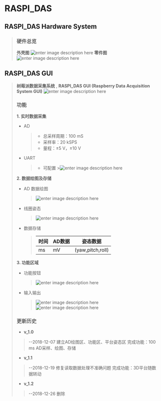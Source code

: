 # RASPI_DAS

## RASPI_DAS Hardware System
>
>### 硬件总览
>**外壳图**
>![enter image description here](https://lh3.googleusercontent.com/dXN6l-oOztzY1PDiuZqnhYSdcverij9Ny3apWwql36OjAYsacms6Q0hpf2VHhFhNA4cGhUn3vhs)
>**零件图**
>![enter image description here](https://lh3.googleusercontent.com/OKOIQzmPpU0fsEjPEkVWaoa1Gp-BtIrxo4ZtUvD3EZsV-aQAL8sUpHv53fDJj1022KhlFb6fsMo)
>
## RASPI_DAS GUI
>**树莓派数据采集系统** , **RASPI_DAS GUI (Raspberry Data Acquisition System GUI)**
>![enter image description here](https://lh3.googleusercontent.com/j1f_oFytvIL7zqkOs5S4kOtsTgar0B-EWWf-C_3O-gb0mPCBv8jto6zc8akDzu60FbMBY-K_fOE)
>### 功能
>
>**1. 实时数据采集**
>
 >- AD
>	 > - 总采样周期：100 mS
>	 >- 采样率：20 kSPS
>	 >- 量程：±5 V，±10 V
>
> - UART
>	> - 可配置
	>![enter image description here](https://lh3.googleusercontent.com/fkvwDeu7nUp8_HvrltXF8LGcXK5qiXH1VsmtGQ_QmNA-myi2SUkUwpXA_QHdmUY5zUpn-b5aYDc)
>
>**2. 数据绘图及存储**
>
> - AD 数据绘图
>	>![enter image description here](https://lh3.googleusercontent.com/nzW7FB8V1qPKEYeElRnddJ5wqyeifMG8O4-wY-nDcJ0yuqzUoshw51ING07DTov5eeeMz_mWeto)
> 
> - 线圈姿态
>	> ![enter image description here](https://lh3.googleusercontent.com/sMzo3NVspxWTXcn8T9oy8UaSgx95pWKf_E0Isr-b1dU287lZNl9w9pmp45EP3GMQfQxdIt8GAH8)
> 
> - 数据存储
>	>| 时间 | AD数据 | 姿态数据 |
>	>| ----- | --------- | ----------- |
>	>|  ms  |      mV    | (yaw,pitch,roll) |
>
>**3. 功能区域**
>
> - 功能按钮
>	> ![enter image description here](https://lh3.googleusercontent.com/dB7v0mbiDdAo05irNXJdriPDXqhBP5kw-QPCrwFOuHlUCVg0TyEh4zP9oE8UUA0OadVv1SDx6-w)
>
> - 输入输出
>
>	>![enter image description here](https://lh3.googleusercontent.com/AGL7uIooCHYA3YIkLMPo1R88fc5S5336FSWOt1UsBT8eVkVAO0Yb9cpP9IuvHXqyEzzh6ZkPzdQ)
>	>![enter image description here](https://lh3.googleusercontent.com/gXyNpKMyKVp72F9MLvKmdvdVp72Tu4ckQ_XAdG33su5Bh9Su1WWuvN_t4cY2Yn3RsLwnYmVmi8g)
>
>### 更新历史
>
> - **v_1.0**
>> --2018-12-07
>> 建立AD绘图区、功能区、平台姿态区
>> 完成功能：100 ms AD采样、绘图、存储
>
>
> - **v_1.1**
>>--2018-12-19
>>修复读取数据处理不准确问题
>>完成功能：3D平台随数据转动
>
> - **v_1.2**
> >--2018-12-26
> >删除

<!--stackedit_data:
eyJoaXN0b3J5IjpbMTM1NTEzMjQ1MCwxNTQyODcwNCw3NTkyMz
M1ODQsLTIxNDE2NjEyNjgsMTUwODQ3MzI4MiwtMTc4MTE2NzU5
MiwtNDgxNzY1Njk5LC03NDI0OTEzNjUsLTE4Njg2NjgyODIsLT
E0NTkwMTY2NjFdfQ==
-->